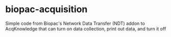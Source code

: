 # biopac-acquisition
Simple code from Biopac's Network Data Transfer (NDT) addon to AcqKnowledge that can turn on data collection, print out data, and turn it off
